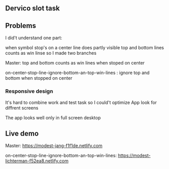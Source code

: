 ## Dervico slot task

## Problems
I did't understand one part:

when symbol stop's on a center line does partly visible top and bottom lines counts as win linse
so I made two branches

Master: top and bottom counts as win lines when stoped on center

on-center-stop-line-ignore-bottom-an-top-win-lines : ignore top and bottom when stopped on center

### Responsive design
It's hard to combine work and test task so I could't optimize App look for diffrent screens

The app looks well only in full screen desktop

## Live demo
Master: https://modest-jang-f1f1de.netlify.com

on-center-stop-line-ignore-bottom-an-top-win-lines: https://modest-lichterman-f52ea8.netlify.com



